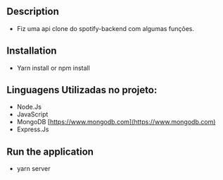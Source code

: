 ## Description

- Fiz uma api clone do spotify-backend com algumas funções.

## Installation

- Yarn install or npm install

## Linguagens Utilizadas no projeto:

- Node.Js
- JavaScript
- MongoDB [https://www.mongodb.com](https://www.mongodb.com)
- Express.Js 

## Run the application

- yarn server